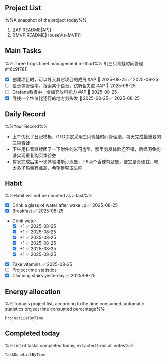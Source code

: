 ## Project List
%%A snapshot of the project today%%
1. [[AP.README|AP]]
2. [[MVP.README|HouseViz-MVP]]

## Main Tasks
%%Three frogs timet management method%% 
![[三只青蛙时间管理#^6c9f78]]

- [x] 创建项目时，可以导入其它项目的成员 #AP 📅 2025-08-25 ✅ 2025-08-25
- [ ] 语音包管理中，搜索某个语音，试听会失败 #AP  📅 2025-08-25
- [ ] Grafana看板中，增加充放电能力 #AP  📅 2025-08-25
- [x] 寻找一个性价比还行的地方剪头发 📅 2025-08-25 ✅ 2025-08-25
## Daily Record
%%Your Record%%
- 上午优化了日记模板，GTD决定采用三只青蛙时间管理法，每天完成最重要的三只青蛙
- 下午用抖音继续团了一下附件的米可造型，那里剪发体验还不错，后续闲鱼能够实现重复购买体验券
- 剪发完成后第一次体验塔斯汀汉堡，9.9两个香辣鸡腿堡，便宜是真便宜，吃太多了热量有点高，希望足够卫生吧
## Habit
%%Habit will not be counted as a task%%
- [x] Drink a glass of water after wake up ✅ 2025-08-25
- [x] Breakfast ✅ 2025-08-25
- Drink water
	- [x] +1 ✅ 2025-08-25
	- [x] +1 ✅ 2025-08-25
	- [x] +1 ✅ 2025-08-25
	- [x] +1 ✅ 2025-08-25
	- [x] +1 ✅ 2025-08-25
	- [x] +1 ✅ 2025-08-25
- [x] Take vitamins ✅ 2025-08-25
- [ ] Project time statistics
- [x] Climbing stairs yesterday ✅ 2025-08-25

## Energy allocation
%%Today's project list, according to the time consumed, automatic statistics project time consumed percentage%%
```LifeOS
ProjectListByTime
```

## Completed today
%%List of tasks completed today, extracted from all notes%%
```LifeOS
TaskDoneListByTime
```
